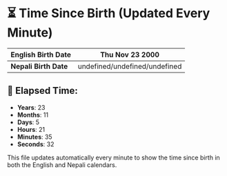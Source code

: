# ⏳ Time Since Birth (Updated Every Minute)

| **English Birth Date** | Thu Nov 23 2000 |
|------------------------|-------------------------------------|
| **Nepali Birth Date**  | undefined/undefined/undefined                  |

## 📅 Elapsed Time:

- **Years**: 23
- **Months**: 11
- **Days**: 5
- **Hours**: 21
- **Minutes**: 35
- **Seconds**: 32

This file updates automatically every minute to show the time since birth in both the English and Nepali calendars.